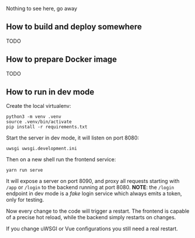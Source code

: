 Nothing to see here, go away




## How to build and deploy somewhere

TODO

## How to prepare Docker image

TODO

## How to run in dev mode

Create the local virtualenv:

    python3 -m venv .venv
    source .venv/bin/activate
    pip install -r requirements.txt

Start the server in dev mode, it will listen on port 8080:

    uwsgi uwsgi.development.ini

Then on a new shell run the frontend service:

    yarn run serve

It will expose a server on port 8090, and proxy all requests starting with `/app` or `/login` to the backend running at port 8080.
__NOTE__: the `/login` endpoint in dev mode is a *fake* login service which always emits a token, only for testing.

Now every change to the code will trigger a restart. The frontend is capable of a precise hot reload, while the backend simply restarts on changes.

If you change uWSGI or Vue configurations you still need a real restart.
